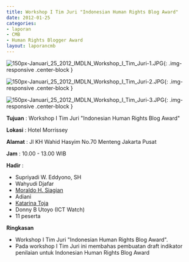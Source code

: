 ```yaml
---
title: Workshop I Tim Juri "Indonesian Human Rights Blog Award"
date: 2012-01-25
categories:
- laporan
- CMB
- Human Rights Blogger Award
layout: laporancmb
---
```


![150px-Januari_25_2012_IMDLN_Workshop_I_Tim_Juri-1.JPG](/uploads/150px-Januari_25_2012_IMDLN_Workshop_I_Tim_Juri-1.JPG){: .img-responsive .center-block }

![150px-Januari_25_2012_IMDLN_Workshop_I_Tim_Juri-2.JPG](/uploads/150px-Januari_25_2012_IMDLN_Workshop_I_Tim_Juri-2.JPG){: .img-responsive .center-block }

![150px-Januari_25_2012_IMDLN_Workshop_I_Tim_Juri-3.JPG](/uploads/150px-Januari_25_2012_IMDLN_Workshop_I_Tim_Juri-3.JPG){: .img-responsive .center-block }


**Tujuan** : Workshop I Tim Juri "Indonesian Human Rights Blog Award"

**Lokasi** : Hotel Morrissey 

**Alamat** : Jl KH Wahid Hasyim No.70 Menteng Jakarta Pusat 

**Jam** : 10.00 - 13.00 WIB 

**Hadir** :
* Supriyadi W. Eddyono, SH
* Wahyudi Djafar
* [Moraldo H. Siagian](http://wiki.ciptamedia.org/wiki/Moraldo_H._Siagian)
* Adiani
* [Katarina Toja](http://wiki.ciptamedia.org/wiki/Katarina_Toja)
* Donny B Utoyo (ICT Watch)
* 11 peserta 

**Ringkasan** 
* Workshop I Tim Juri "Indonesian Human Rights Blog Award". 
* Pada workshop I Tim Juri ini membahas pembuatan draft indikator penilaian untuk Indonesian Human Rights Blog Award
